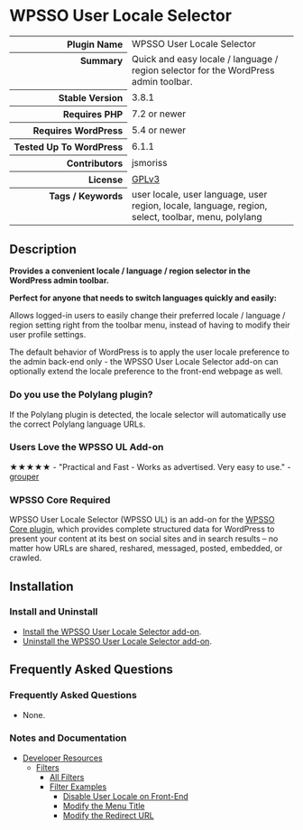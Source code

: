 <h1>WPSSO User Locale Selector</h1>

<table>
<tr><th align="right" valign="top" nowrap>Plugin Name</th><td>WPSSO User Locale Selector</td></tr>
<tr><th align="right" valign="top" nowrap>Summary</th><td>Quick and easy locale / language / region selector for the WordPress admin toolbar.</td></tr>
<tr><th align="right" valign="top" nowrap>Stable Version</th><td>3.8.1</td></tr>
<tr><th align="right" valign="top" nowrap>Requires PHP</th><td>7.2 or newer</td></tr>
<tr><th align="right" valign="top" nowrap>Requires WordPress</th><td>5.4 or newer</td></tr>
<tr><th align="right" valign="top" nowrap>Tested Up To WordPress</th><td>6.1.1</td></tr>
<tr><th align="right" valign="top" nowrap>Contributors</th><td>jsmoriss</td></tr>
<tr><th align="right" valign="top" nowrap>License</th><td><a href="https://www.gnu.org/licenses/gpl.txt">GPLv3</a></td></tr>
<tr><th align="right" valign="top" nowrap>Tags / Keywords</th><td>user locale, user language, user region, locale, language, region, select, toolbar, menu, polylang</td></tr>
</table>

<h2>Description</h2>

<!-- about -->

<p><strong>Provides a convenient locale / language / region selector in the WordPress admin toolbar.</strong></p>

<p><strong>Perfect for anyone that needs to switch languages quickly and easily:</strong></p>

<p>Allows logged-in users to easily change their preferred locale / language / region setting right from the toolbar menu, instead of having to modify their user profile settings.</p>

<!-- /about -->

<p>The default behavior of WordPress is to apply the user locale preference to the admin back-end only - the WPSSO User Locale Selector add-on can optionally extend the locale preference to the front-end webpage as well.</p>

<h3>Do you use the Polylang plugin?</h3>

<p>If the Polylang plugin is detected, the locale selector will automatically use the correct Polylang language URLs.</p>

<h3>Users Love the WPSSO UL Add-on</h3>

<p>&#x2605;&#x2605;&#x2605;&#x2605;&#x2605; - "Practical and Fast - Works as advertised. Very easy to use." - <a href="https://wordpress.org/support/topic/practical-and-fast/">grouper</a></p>

<h3>WPSSO Core Required</h3>

<p>WPSSO User Locale Selector (WPSSO UL) is an add-on for the <a href="https://wordpress.org/plugins/wpsso/">WPSSO Core plugin</a>, which provides complete structured data for WordPress to present your content at its best on social sites and in search results – no matter how URLs are shared, reshared, messaged, posted, embedded, or crawled.</p>

<h2>Installation</h2>

<h3 class="top">Install and Uninstall</h3>

<ul>
<li><a href="https://wpsso.com/docs/plugins/wpsso-user-locale/installation/install-the-plugin/">Install the WPSSO User Locale Selector add-on</a>.</li>
<li><a href="https://wpsso.com/docs/plugins/wpsso-user-locale/installation/uninstall-the-plugin/">Uninstall the WPSSO User Locale Selector add-on</a>.</li>
</ul>

<h2>Frequently Asked Questions</h2>

<h3 class="top">Frequently Asked Questions</h3>

<ul>
<li>None.</li>
</ul>

<h3>Notes and Documentation</h3>

<ul>
<li><a href="https://wpsso.com/docs/plugins/wpsso-user-locale/notes/developer/">Developer Resources</a>

<ul>
<li><a href="https://wpsso.com/docs/plugins/wpsso-user-locale/notes/developer/filters/">Filters</a>

<ul>
<li><a href="https://wpsso.com/docs/plugins/wpsso-user-locale/notes/developer/filters/all/">All Filters</a></li>
<li><a href="https://wpsso.com/docs/plugins/wpsso-user-locale/notes/developer/filters/examples/">Filter Examples</a>

<ul>
<li><a href="https://wpsso.com/docs/plugins/wpsso-user-locale/notes/developer/filters/examples/disable-user-locale-on-front-end/">Disable User Locale on Front-End</a></li>
<li><a href="https://wpsso.com/docs/plugins/wpsso-user-locale/notes/developer/filters/examples/modify-the-menu-title/">Modify the Menu Title</a></li>
<li><a href="https://wpsso.com/docs/plugins/wpsso-user-locale/notes/developer/filters/examples/modify-the-redirect-url/">Modify the Redirect URL</a></li>
</ul></li>
</ul></li>
</ul></li>
</ul>

